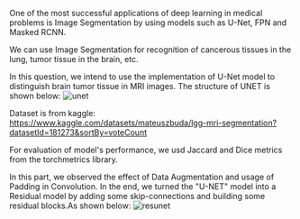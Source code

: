 One of the most successful applications of deep learning in medical problems is Image Segmentation by using models such as U-Net, FPN and Masked RCNN.

We can use Image Segmentation for recognition of cancerous tissues in the lung, tumor tissue in the brain, etc.

In this question, we intend to use the implementation of U-Net model to distinguish brain tumor tissue in MRI images. The structure of UNET is shown below:
![unet](https://user-images.githubusercontent.com/88024963/189114656-b23ab2c4-a153-4883-b025-873aee5f4c1d.png)


Dataset is from kaggle:
https://www.kaggle.com/datasets/mateuszbuda/lgg-mri-segmentation?datasetId=181273&sortBy=voteCount

For evaluation of model's performance, we usd Jaccard and Dice metrics from the torchmetrics library.

In this part, we observed the effect of Data Augmentation and usage of Padding in Convolution.
In the end, we turned the "U-NET" model into a Residual model by adding some skip-connections and building some residual blocks.As shown below:
![resunet](https://user-images.githubusercontent.com/88024963/189115051-4b38b985-3b76-474f-9192-2dcfe93df6c2.png)


